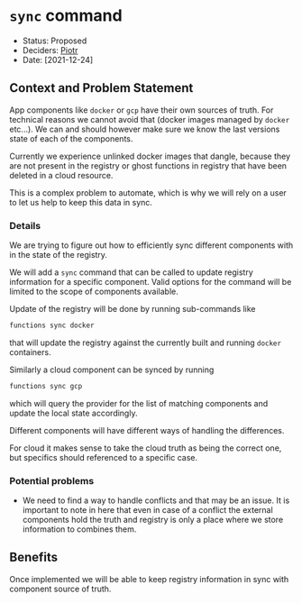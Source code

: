 # `sync` command

* Status: Proposed
* Deciders: [Piotr]
* Date: [2021-12-24]

## Context and Problem Statement

App components like `docker` or `gcp` have their own sources of truth. For technical reasons we cannot avoid that (docker images managed by `docker` etc...). We can and should however make sure we know the last versions state of each of the components.

Currently we experience unlinked docker images that dangle, because they are not present in the registry or ghost functions in registry that have been deleted in a cloud resource.

This is a complex problem to automate, which is why we will rely on a user to let us help to keep this data in sync.

### Details

We are trying to figure out how to efficiently sync different components with in the state of the registry.

We will add a `sync` command that can be called to update registry information for a specific component. Valid options for the command will be limited to the scope of components available.

Update of the registry will be done by running sub-commands like

```bash
functions sync docker
```

that will update the registry against the currently built and running `docker` containers.

Similarly a cloud component can be synced by running

```bash
functions sync gcp
```

which will query the provider for the list of matching components and update the local state accordingly.

Different components will have different ways of handling the differences.

For cloud it makes sense to take the cloud truth as being the correct one, but specifics should referenced to a specific case.

### Potential problems

* We need to find a way to handle conflicts and that may be an issue. It is important to note in here that even in case of a conflict the external components hold the truth and registry is only a place where we store information to combines them.

## Benefits

Once implemented we will be able to keep registry information in sync with component source of truth.

<!-- Identifiers, in alphabetical order -->

[Piotr]: https://github.com/Katolus
